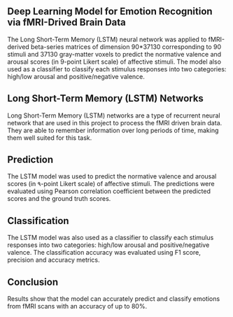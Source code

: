 
## Deep Learning Model for Emotion Recognition via fMRI-Drived Brain Data

The Long Short-Term Memory (LSTM) neural network was applied to fMRI-derived beta-series matrices of dimension 90*37130 corresponding to 90 stimuli and 37130 gray-matter voxels to predict the normative valence and arousal scores (in 9-point Likert scale) of affective stimuli.
The model also used as a classifier to classify each stimulus responses into two categories: high/low arousal and positive/negative valence.  


## Long Short-Term Memory (LSTM) Networks 
Long Short-Term Memory (LSTM) networks are a type of recurrent neural network that are used in this project to process the fMRI driven brain data. They are able to remember information over long periods of time, making them well suited for this task. 

## Prediction
The LSTM model was used to predict the normative valence and arousal scores (in ۹-point Likert scale) of affective stimuli. The predictions were evaluated using Pearson correlation coefficient between the predicted scores and the ground truth scores.

## Classification
The LSTM model was also used as a classifier to classify each stimulus responses into two categories: high/low arousal and positive/negative valence. The classification accuracy was evaluated using F1 score, precision and accuracy metrics.

## Conclusion 
Results show that the model can accurately predict and classify emotions from fMRI scans with an accuracy of up to 80%.
